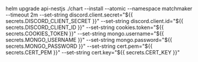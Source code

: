 helm upgrade api-nestjs ./chart --install --atomic --namespace matchmaker --timeout 2m --set-string discord.client.secret="${{ secrets.DISCORD_CLIENT_SECRET }}" --set-string discord.client.id="${{ secrets.DISCORD_CLIENT_ID }}" --set-string cookies.token="${{ secrets.COOKIES_TOKEN }}" --set-string mongo.username="${{ secrets.MONGO_USERNAME }}" --set-string mongo.password="${{ secrets.MONGO_PASSWORD }}" --set-string cert.pem="${{ secrets.CERT_PEM }}" --set-string cert.key="${{ secrets.CERT_KEY }}"
